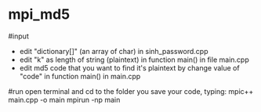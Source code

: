 # mpi_md5
#input
- edit "dictionary[]" (an array of char) in sinh_password.cpp
- edit "k" as length of string (plaintext) in function main() in file main.cpp
- edit md5 code that you want to find it's plaintext by change value of "code" in function main() in main.cpp

#run
open terminal and cd to the folder you save your code, typing:
  mpic++ main.cpp -o main                         <type enter>
  mpirun -np <number of process you want> main    <type enter>
